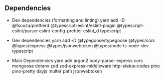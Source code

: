 ## Dependencies

- Dev dependencies (formatting and linting)
  yarn add -D @fsouza/prettierd @typescript-eslint/eslint-plugin @typescript-eslint/parser eslint-config-prettier eslint_d typescript

- Dev dependencies
  yarn add -D @typegoose/typegoose @types/cors @types/express @types/jsonwebtoken @types/node ts-node-dev typescript

- Main Dependencies
  yarn add argon2 body-parser express cors mongoose dotenv zod zod-express-middleware http-status-codes pino pino-pretty dayjs multer path jsonwebtoken
